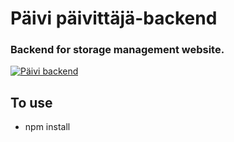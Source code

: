 # Päivi päivittäjä-backend

### Backend for storage management website.

[![Päivi backend](https://github.com/otdot/paiviback/actions/workflows/main.yml/badge.svg)](https://github.com/otdot/paiviback/actions/workflows/main.yml)

## To use

- npm install
